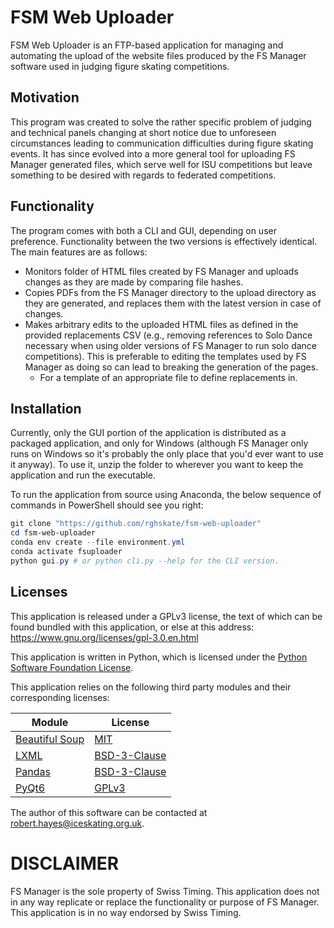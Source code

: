 # FSM Web Uploader

FSM Web Uploader is an FTP-based application for managing and automating the upload of the website files produced by the FS Manager software used in judging figure skating competitions.

## Motivation

This program was created to solve the rather specific problem of judging and technical panels changing at short notice due to unforeseen circumstances leading to communication difficulties during figure skating events. It has since evolved into a more general tool for uploading FS Manager generated files, which serve well for ISU competitions but leave something to be desired with regards to federated competitions.

## Functionality

The program comes with both a CLI and GUI, depending on user preference. Functionality between the two versions is effectively identical. The main features are as follows:

- Monitors folder of HTML files created by FS Manager and uploads changes as they are made by comparing file hashes.
- Copies PDFs from the FS Manager directory to the upload directory as they are generated, and replaces them with the latest version in case of changes.
- Makes arbitrary edits to the uploaded HTML files as defined in the provided replacements CSV (e.g., removing references to Solo Dance necessary when using older versions of FS Manager to run solo dance competitions). This is preferable to editing the templates used by FS Manager as doing so can lead to breaking the generation of the pages.
  - For a template of an appropriate file to define replacements in.

## Installation

Currently, only the GUI portion of the application is distributed as a packaged application, and only for Windows (although FS Manager only runs on Windows so it's probably the only place that you'd ever want to use it anyway). To use it, unzip the folder to wherever you want to keep the application and run the executable.

To run the application from source using Anaconda, the below sequence of commands in PowerShell should see you right:

```PowerShell
git clone "https://github.com/rghskate/fsm-web-uploader"
cd fsm-web-uploader
conda env create --file environment.yml
conda activate fsuploader
python gui.py # or python cli.py --help for the CLI version.
```

## Licenses

This application is released under a GPLv3 license, the text of which can be found bundled with this application, or else at this address: https://www.gnu.org/licenses/gpl-3.0.en.html

This application is written in Python, which is licensed under the [Python Software Foundation License](https://docs.python.org/3/license.html).

This application relies on the following third party modules and their corresponding licenses:

| Module | License |
|---|---|
| [Beautiful Soup](https://www.crummy.com/software/BeautifulSoup/) | [MIT](https://opensource.org/license/mit) |
| [LXML](https://lxml.de/) | [BSD-3-Clause](https://github.com/lxml/lxml/blob/master/doc/licenses/BSD.txt) |
| [Pandas](https://pandas.pydata.org/) | [BSD-3-Clause](https://github.com/pandas-dev/pandas/blob/main/LICENSE) |
| [PyQt6](https://doc.qt.io/qtforpython-6) | [GPLv3](https://www.gnu.org/licenses/gpl-3.0.en.html) |

The author of this software can be contacted at [robert.hayes@iceskating.org.uk](mailto:robert.hayes@iceskating.org.uk).

# DISCLAIMER

FS Manager is the sole property of Swiss Timing. This application does not in any way replicate or replace the functionality or purpose of FS Manager. This application is in no way endorsed by Swiss Timing.
